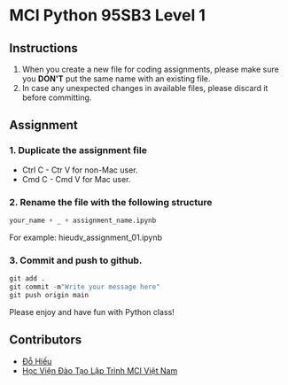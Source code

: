 # __MCI Python 95SB3 Level 1__




## Instructions

1. When you create a new file for coding assignments, please make sure you __DON'T__ put the same name with an existing file. 
2. In case any unexpected changes in available files, please discard it before committing.

## Assignment

### 1. Duplicate the assignment file

- Ctrl C - Ctr V for non-Mac user.
- Cmd C - Cmd V for Mac user.

### 2. Rename the file with the following structure

```python
your_name + _ + assignment_name.ipynb
```

For example: hieudv_assignment_01.ipynb

### 3. Commit and push to github.

```python
git add .
git commit -m"Write your message here"
git push origin main
```

Please enjoy and have fun with Python class!

## Contributors

- [Đỗ Hiếu](https://github.com/hieudarius)
- [Học Viện Đào Tạo Lập Trình MCI Việt Nam](https://www.facebook.com/MCIVietNam2021)
